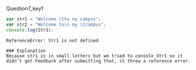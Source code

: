 Question7_key1


```javascript
var str1 = "Welcome \tto my campus";
var str2 = "Welcome to\n my \tcampus";
console.log(Str1);
```

```solution
ReferenceError: Str1 is not defined

### Explanation
Because str1 is in small letters but we tried to console Str1 so it didn’t get Feedback after submitting that, it threw a reference error.
```